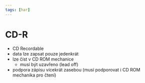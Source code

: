 ```yaml
---
tags: [har]
---
```

# CD-R
- CD Recordable
- data lze zapsat pouze jedenkrát
- lze číst v CD ROM mechanice
	- musí být uzavřeno (lead off)
- podpora zápisu vícekrát zasebou (musí podporovat i CD ROM mechanika pro čtení)